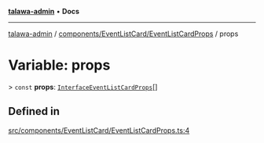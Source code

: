 [**talawa-admin**](../../../../README.md) • **Docs**

***

[talawa-admin](../../../../modules.md) / [components/EventListCard/EventListCardProps](../README.md) / props

# Variable: props

\> `const` **props**: [`InterfaceEventListCardProps`](../../EventListCard/interfaces/InterfaceEventListCardProps.md)[]

## Defined in

[src/components/EventListCard/EventListCardProps.ts:4](https://github.com/PalisadoesFoundation/talawa-admin/blob/4bef0939e3fab4672bfd3599312195b8557e01a3/src/components/EventListCard/EventListCardProps.ts#L4)
